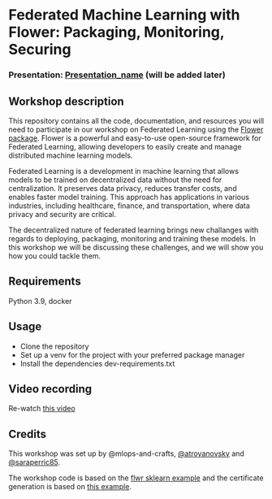 
# Federated Machine Learning with Flower: Packaging, Monitoring, Securing
### Presentation: [Presentation_name](workshop/presentation.pptx) (will be added later)

## Workshop description
This repository contains all the code, documentation, and resources you will need to participate in our workshop on Federated Learning using the [Flower package](https://flower.dev/). Flower is a powerful and easy-to-use open-source framework for Federated Learning, allowing developers to easily create and manage distributed machine learning models.

Federated Learning is a development in machine learning that allows models to be trained on decentralized data without the need for centralization. It preserves data privacy, reduces transfer costs, and enables faster model training. This approach has applications in various industries, including healthcare, finance, and transportation, where data privacy and security are critical. 

The decentralized nature of federated learning brings new challanges with regards to deploying, packaging, monitoring and training these models. In this workshop we will be discussing these challenges, and we will show you how you could tackle them.

## Requirements
Python 3.9, docker

## Usage
* Clone the repository
* Set up a venv for the project with your preferred package manager
* Install the dependencies dev-requirements.txt

## Video recording
Re-watch [this video](link)

## Credits
This workshop was set up by @mlops-and-crafts, [@atroyanovsky](https://github.com/atroyanovsky) and [@saraperric85](https://github.com/saraperric85).

The workshop code is based on the [flwr sklearn example](https://flower.dev/docs/quickstart-scikitlearn.html) and the certificate generation is based on [this example](https://flower.dev/docs/ssl-enabled-connections.html). 
